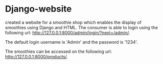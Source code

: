# Django-website
created a website for a smoothie shop which enables the display of smoothies using Django and HTML. The consumer is able to login using the following url: 
http://127.0.0.1:8000/admin/login/?next=/admin/.

The default login username is 'Admin' and the password is '1234'. 

The smoothies can be accessed on the following url: http://127.0.0.1:8000/products/.
